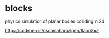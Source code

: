 # blocks
physics simulation of planar bodies colliding in 2d

https://codepen.io/oscarsaharoy/pen/BaoqXpZ
